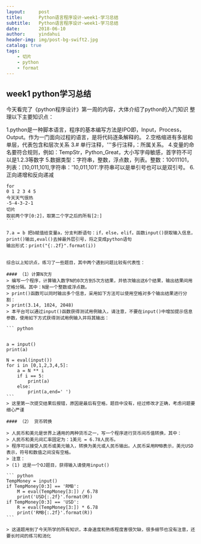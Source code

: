 ```yaml
---
layout:     post
title:      Python语言程序设计-week1-学习总结
subtitle:   Python语言程序设计-week1-学习总结
date:       2018-06-10
author:     yindahui
header-img: img/post-bg-swift2.jpg
catalog: true
tags:
    - 切片
    - python
    - format
---
```


## week1 python学习总结

今天看完了《python程序设计》第一周的内容，大体介绍了python的入门知识
整理以下主要知识点：

1.python是一种脚本语言，程序的基本编写方法是IPO即，Input，Process，Output。作为一门面向过程的语言，是将代码逐条解释的。
2.空格缩进有多层和单层，代表包含和层次关系
3.# 单行注释，'''多行注释，：所属关系。
4.变量的命名要符合规则，例如：TempStr，Python_Great，大小写字母敏感，首字符不可以是1.2.3等数字
5.数据类型：字符串，整数，浮点数，列表。整数：10011101，列表：[10,011,101],字符串：'10,011,101'.字符串可以是单引号也可以是双引号。
6.正向递增和反向递减

````
for
0 1 2 3 4 5
今天天气很热
-5-4-3-2-1
切片
取前两个字[0:2]，取第二个字之后的所有[2:]
```

7.a = b 把b赋值给变量a，分支判断语句：if，else，elif。函数input()获取输入信息，print()输出,eval()去掉最外层引号，将之变成python语句
输出形式：print("{:.2f}".format(i))


综合以上知识点，练习了一些题目，其中两个遇到问题比较有代表性：

#### （1）计算N次方
> 编写一个程序，计算输入数字N的0次方到5次方结果，并依次输出这6个结果，输出结果间用空格分隔。其中：N是一个整数或浮点数。
> print()函数可以同时输出多个信息，采用如下方法可以使用空格对多个输出结果进行分割：
> print(3.14, 1024, 2048)
> 本平台可以通过input()函数获得测试用例输入，请注意，不要在input()中增加提示信息参数，使用如下方式获得测试用例输入并将其输出：

``` python


a = input()
print(a)

N = eval(input())
for i in [0,1,2,3,4,5]:
    a = N ** i
    if i == 5:
        print(a)
    else:
        print(a,end=' ')
```
> 这里第一次提交结果后报错，原因是最后有空格，题目中没有，经过修改才正确，考虑问题要细心严谨

#### （2） 货币转换

> 人民币和美元是世界上通用的两种货币之一，写一个程序进行货币间币值转换，其中：
> 人民币和美元间汇率固定为：1美元 = 6.78人民币。
> 程序可以接受人民币或美元输入，转换为美元或人民币输出。人民币采用RMB表示，美元USD表示，符号和数值之间没有空格。
> 注意：
> (1) 这是一个OJ题目，获得输入请使用input() 

``` python
TempMoney = input()
if TempMoney[0:3] == 'RMB':
    M = eval(TempMoney[3:]) / 6.78
    print('USD{:.2f}'.format(M))
if TempMoney[0:3] == 'USD':
    R = eval(TempMoney[3:]) * 6.78
    print('RMB{:.2f}'.format(R))
```

> 这道题用到了今天所学的所有知识，本身速度和熟练程度害很欠缺，很多细节也没有注意，还要长时间的练习和消化